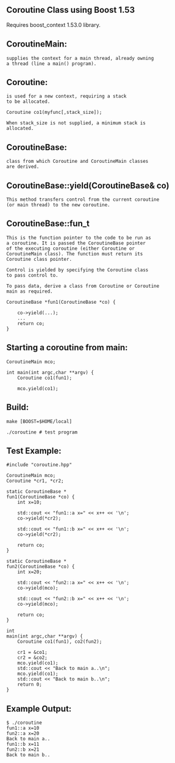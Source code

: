 Coroutine Class using Boost 1.53
--------------------------------

Requires boost_context 1.53.0 library.

CoroutineMain:
--------------
    supplies the context for a main thread, already owning
    a thread (line a main() program).

Coroutine:
----------
    is used for a new context, requiring a stack
    to be allocated.

    Coroutine co1(myfunc[,stack_size]);

    When stack_size is not supplied, a minimum stack is
    allocated.

CoroutineBase:
--------------

    class from which Coroutine and CoroutineMain classes
    are derived.
        
CoroutineBase::yield(CoroutineBase& co)
---------------------------------------

    This method transfers control from the current coroutine
    (or main thread) to the new coroutine.

CoroutineBase::fun_t
--------------------

    This is the function pointer to the code to be run as
    a coroutine. It is passed the CoroutineBase pointer 
    of the executing coroutine (either Coroutine or 
    CoroutineMain class). The function must return its
    Coroutine class pointer. 

    Control is yielded by specifying the Coroutine class
    to pass control to.

    To pass data, derive a class from Coroutine or Coroutine
    main as required.

    CoroutineBase *fun1(CoroutineBase *co) {

        co->yield(...);
        ...
        return co;
    }

Starting a coroutine from main:
-------------------------------

    CoroutineMain mco;
        
    int main(int argc,char **argv) {
        Coroutine co1(fun1);

        mco.yield(co1);
        
Build:
------

    make [BOOST=$HOME/local]

    ./coroutine # test program

Test Example:
-------------

    #include "coroutine.hpp"
    
    CoroutineMain mco;
    Coroutine *cr1, *cr2;
    
    static CoroutineBase *
    fun1(CoroutineBase *co) {
    	int x=10;
    
    	std::cout << "fun1::a x=" << x++ << '\n';
    	co->yield(*cr2);
    
    	std::cout << "fun1::b x=" << x++ << '\n';
    	co->yield(*cr2);
    
    	return co;
    }
    
    static CoroutineBase *
    fun2(CoroutineBase *co) {
    	int x=20;
    
    	std::cout << "fun2::a x=" << x++ << '\n';
    	co->yield(mco);
    
    	std::cout << "fun2::b x=" << x++ << '\n';
    	co->yield(mco);
    
    	return co;
    }
    
    int
    main(int argc,char **argv) {
    	Coroutine co1(fun1), co2(fun2);
    
    	cr1 = &co1;
    	cr2 = &co2;
    	mco.yield(co1);
    	std::cout << "Back to main a..\n";
    	mco.yield(co1);
    	std::cout << "Back to main b..\n";
    	return 0;
    }
    
Example Output:
---------------
    
    $ ./coroutine 
    fun1::a x=10
    fun2::a x=20
    Back to main a..
    fun1::b x=11
    fun2::b x=21
    Back to main b..
